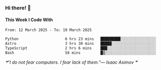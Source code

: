 ### Hi there! 👋

#### This Week I Code With
<!--START_SECTION:waka-->

```txt
From: 12 March 2025 - To: 19 March 2025

Python                     6 hrs 23 mins   █████████░░░░░░░░░░░░░░░░   35.46 %
Astro                      3 hrs 30 mins   █████░░░░░░░░░░░░░░░░░░░░   19.43 %
TypeScript                 2 hrs 6 mins    ███░░░░░░░░░░░░░░░░░░░░░░   11.67 %
Bash                       58 mins         █▒░░░░░░░░░░░░░░░░░░░░░░░   05.39 %
```

<!--END_SECTION:waka-->

<!--STARTS_HERE_QUOTE_README-->
<i>❝“I do not fear computers. I fear lack of them.”— Isaac Asimov  ❞</i>
<!--ENDS_HERE_QUOTE_README-->
